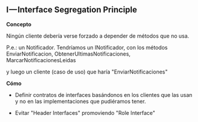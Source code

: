I — Interface Segregation Principle
--------------------------------

**Concepto**

Ningún cliente debería verse forzado a depender de métodos que no usa.

P.e.: un Notificador. Tendríamos un INotificador, con los métodos EnviarNotificacion, ObtenerUltimasNotificaciones,
MarcarNotificacionesLeidas

y luego un cliente (caso de uso) que haría "EnviarNotificaciones"


**Cómo**

- Definir contratos de interfaces basándonos en los clientes que las usan y no en las implementaciones
que pudiéramos tener.

- Evitar "Header Interfaces" promoviendo "Role Interface"